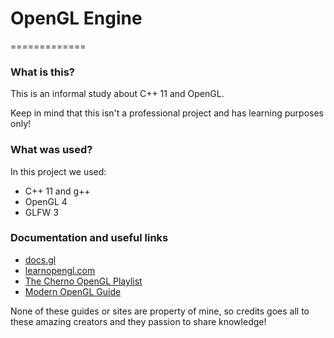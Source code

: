 # OpenGL Engine
=============

### What is this?
This is an informal study about C++ 11 and OpenGL.

Keep in mind that this isn't a professional project and has learning purposes only!

### What was used?
In this project we used:
* C++ 11 and g++
* OpenGL 4
* GLFW 3

### Documentation and useful links
* [docs.gl](https://docs.gl/)
* [learnopengl.com](https://learnopengl.com/)
* [The Cherno OpenGL Playlist](https://www.youtube.com/playlist?list=PLlrATfBNZ98foTJPJ_Ev03o2oq3-GGOS2)
* [Modern OpenGL Guide](https://open.gl/)

None of these guides or sites are property of mine, so credits goes all to these amazing creators and they passion to share knowledge!